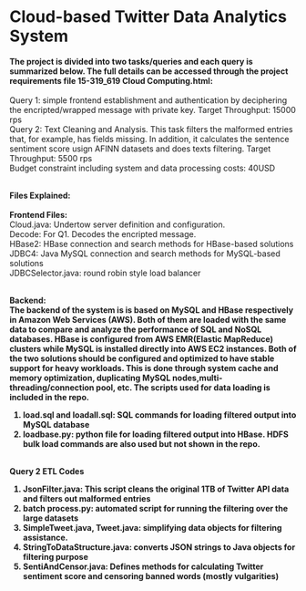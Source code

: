 <h1>Cloud-based Twitter Data Analytics System</h1>
<p>
<b>The project is divided into two tasks/queries and each query is summarized below. The full details can be accessed through the project requirements file 15-319_619 Cloud Computing.html:</b><br><br> 
Query 1: simple frontend establishment and authentication by deciphering the encripted/wrapped message with private key. Target Throughput: 15000 rps<br>
Query 2: Text Cleaning and Analysis. This task filters the malformed entries that, for example, has fields missing. In addition, it calculates the sentence sentiment score usign AFINN datasets and does texts filtering. Target Throughput: 5500 rps<br>
Budget constraint including system and data processing costs: 40USD <br><br>

<b>Files Explained:</b> <br><br>
<b>Frontend Files: </b><br>
Cloud.java: Undertow server definition and configuration.<br>
Decode: For Q1. Decodes the encripted message.<br>
HBase2: HBase connection and search methods for HBase-based solutions<br>
JDBC4: Java MySQL connection and search methods for MySQL-based solutions<br>
JDBCSelector.java: round robin style load balancer<br><br>

<b>Backend:<b><br>
The backend of the system is is based on MySQL and HBase respectively in Amazon Web Services (AWS). Both of them are loaded with the same data to compare and analyze the performance of SQL and NoSQL databases. HBase is configured from AWS EMR(Elastic MapReduce) clusters while MySQL is installed directly into AWS EC2 instances. Both of the two solutions should be configured and optimized to have stable support for heavy workloads. This is done through system cache and memory optimization, duplicating MySQL nodes,multi-threading/connection pool, etc. The scripts used for data loading is included in the repo. <br>
1. load.sql and loadall.sql: SQL commands for loading filtered output into MySQL database<br>
2. loadbase.py: python file for loading filtered output into HBase. HDFS bulk load commands are also used but not shown in the repo. <br><br> 

<b>Query 2 ETL Codes</b><br>
1. JsonFilter.java: This script cleans the original 1TB of Twitter API data and filters out malformed entries<br>
2. batch process.py: automated script for running the filtering over the large datasets<br>
3. SimpleTweet.java, Tweet.java: simplifying data objects for filtering assistance. <br>
4. StringToDataStructure.java: converts JSON strings to Java objects for filtering purpose<br>
5. SentiAndCensor.java: Defines methods for calculating Twitter sentiment score and censoring banned words (mostly vulgarities)<br>

</p>
